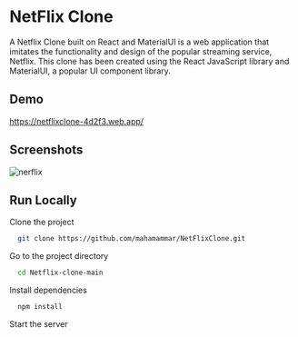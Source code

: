 
# NetFlix Clone

A Netflix Clone built on React and MaterialUI is a web application that imitates the functionality and design of the popular streaming service, Netflix. This clone has been created using the React JavaScript library and MaterialUI, a popular UI component library.

## Demo

https://netflixclone-4d2f3.web.app/
## Screenshots

![nerflix](https://user-images.githubusercontent.com/126409906/222723988-71f368a4-6020-4409-b80b-c457662b34f3.jpg)


## Run Locally

Clone the project

```bash
  git clone https://github.com/mahamammar/NetFlixClone.git
```

Go to the project directory

```bash
  cd Netflix-clone-main
```

Install dependencies

```bash
  npm install
```

Start the server
